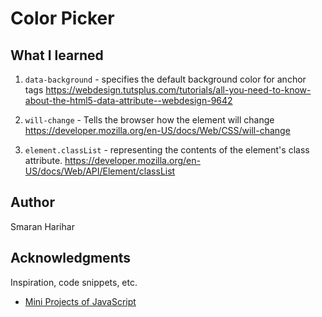 # Color Picker

## What I learned

1. `data-background` - specifies the default background color for anchor tags
https://webdesign.tutsplus.com/tutorials/all-you-need-to-know-about-the-html5-data-attribute--webdesign-9642

2. `will-change` - Tells the browser how the element will change
https://developer.mozilla.org/en-US/docs/Web/CSS/will-change

3. `element.classList` - representing the contents of the element's class attribute.
https://developer.mozilla.org/en-US/docs/Web/API/Element/classList

## Author

Smaran Harihar

## Acknowledgments

Inspiration, code snippets, etc.
* [Mini Projects of JavaScript](https://dev.to/chetan_atrawalkar/javascript-project-series-that-makes-you-pro-33ma)